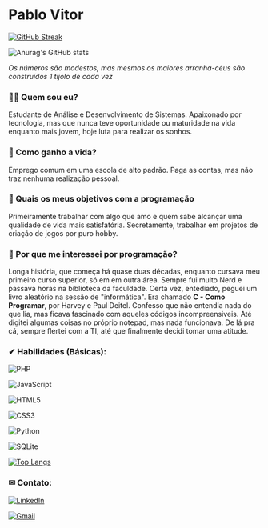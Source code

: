 # Pablo Vitor

[![GitHub Streak](https://streak-stats.demolab.com/?user=thevitor00&theme=bear&background=000&border=30A3DC&dates=FFF&theme=prussian)](https://git.io/streak-stats)

![Anurag's GitHub stats](https://github-readme-stats.vercel.app/api?username=thevitor00&show_icons=true&theme=prussian)

_Os números são modestos, mas mesmos os maiores arranha-céus são construídos 1 tijolo de cada vez_



### 👨‍🔧 Quem sou eu?

Estudante de Análise e Desenvolvimento de Sistemas. Apaixonado por tecnologia, mas que nunca teve oportunidade ou maturidade na vida enquanto mais jovem, hoje luta para realizar os sonhos.

### 💸 Como ganho a vida?

Emprego comum em uma escola de alto padrão. Paga as contas, mas não traz nenhuma realização pessoal.

### 🧿 Quais os meus objetivos com a programação

Primeiramente trabalhar com algo que amo e quem sabe alcançar uma qualidade de vida mais satisfatória. Secretamente, trabalhar em projetos de criação de jogos por puro hobby.

### 🧐 Por que me interessei por programação?

Longa história, que começa há quase duas décadas, enquanto cursava meu primeiro curso superior, só em em outra área. Sempre fui muito Nerd e passava horas na biblioteca da faculdade. Certa vez, entediado, peguei um livro aleatório na sessão de "informática". Era chamado **C - Como Programar**, por Harvey e Paul Deitel. Confesso que não entendia nada do que lia, mas ficava fascinado com aqueles códigos incompreensiveis. Até digitei algumas coisas no próprio notepad, mas nada funcionava. De lá pra cá, sempre flertei com a TI, até que finalmente decidi tomar uma atitude.

### ✔ Habilidades (Básicas):

![PHP](https://img.shields.io/badge/PHP-777BB4?style=for-the-badge&logo=php&logoColor=white) 

![JavaScript](https://img.shields.io/badge/JavaScript-F7DF1E?style=for-the-badge&logo=javascript&logoColor=black)

![HTML5](https://img.shields.io/badge/HTML5-E34F26?style=for-the-badge&logo=html5&logoColor=white)

![CSS3](https://img.shields.io/badge/CSS3-1572B6?style=for-the-badge&logo=css3&logoColor=white)

![Python](https://img.shields.io/badge/python-3670A0?style=for-the-badge&logo=python&logoColor=ffdd54)

![SQLite](https://img.shields.io/badge/SQLite-000?style=for-the-badge&logo=sqlite&logoColor=07405E)



[![Top Langs](https://github-readme-stats.vercel.app/api/top-langs/?username=thevitor00)](https://github.com/thevitor00/github-readme-stats)

### ✉ Contato:
[![LinkedIn](https://img.shields.io/badge/LinkedIn-0077B5?style=for-the-badge&logo=linkedin&logoColor=white)](www.linkedin.com/in/vitor-rodrigues-aa8935277)

[![Gmail](https://img.shields.io/badge/Gmail-333333?style=for-the-badge&logo=gmail&logoColor=red)](mailto:thevitor00@gmail.com)
